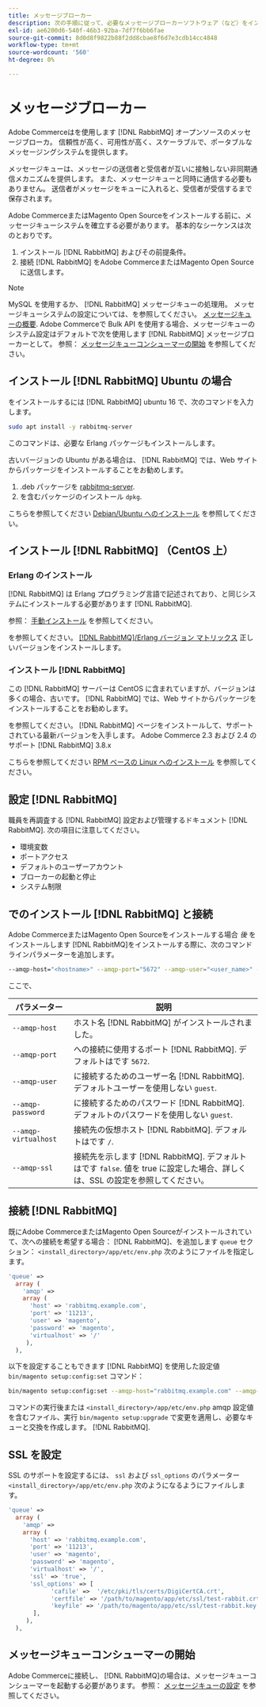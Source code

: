 ```yaml
---
title: メッセージブローカー
description: 次の手順に従って、必要なメッセージブローカーソフトウェア（など）をインストールして設定します [!DNL RabbitMQ]）を選択します（Adobe Commerceのオンプレミスインストールの場合）。
exl-id: ae6200d6-540f-46b3-92ba-7df7f6bb6fae
source-git-commit: 8d0d8f9822b88f2dd8cbae8f6d7e3cdb14cc4848
workflow-type: tm+mt
source-wordcount: '560'
ht-degree: 0%

---
```


# メッセージブローカー

Adobe Commerceはを使用します [!DNL RabbitMQ] オープンソースのメッセージブローカ。 信頼性が高く、可用性が高く、スケーラブルで、ポータブルなメッセージングシステムを提供します。

メッセージキューは、メッセージの送信者と受信者が互いに接触しない非同期通信メカニズムを提供します。 また、メッセージキューと同時に通信する必要もありません。 送信者がメッセージをキューに入れると、受信者が受信するまで保存されます。

Adobe CommerceまたはMagento Open Sourceをインストールする前に、メッセージキューシステムを確立する必要があります。 基本的なシーケンスは次のとおりです。

1. インストール [!DNL RabbitMQ] およびその前提条件。
1. 接続 [!DNL RabbitMQ] をAdobe CommerceまたはMagento Open Sourceに送信します。

>[!NOTE]
>
>MySQL を使用するか、 [!DNL RabbitMQ] メッセージキューの処理用。 メッセージキューシステムの設定については、を参照してください。 [メッセージキューの概要](https://developer.adobe.com/commerce/php/development/components/message-queues/). Adobe Commerceで Bulk API を使用する場合、メッセージキューのシステム設定はデフォルトで次を使用します [!DNL RabbitMQ] メッセージブローカーとして。 参照： [メッセージキューコンシューマーの開始](../../configuration/cli/start-message-queues.md) を参照してください。

## インストール [!DNL RabbitMQ] Ubuntu の場合

をインストールするには [!DNL RabbitMQ] ubuntu 16 で、次のコマンドを入力します。

```bash
sudo apt install -y rabbitmq-server
```

このコマンドは、必要な Erlang パッケージもインストールします。

古いバージョンの Ubuntu がある場合は、 [!DNL RabbitMQ] では、Web サイトからパッケージをインストールすることをお勧めします。

1. .deb パッケージを [rabbitmq-server](https://www.rabbitmq.com/download.html).
1. を含むパッケージのインストール `dpkg`.

こちらを参照してください [Debian/Ubuntu へのインストール](https://www.rabbitmq.com/install-debian.html) を参照してください。

## インストール [!DNL RabbitMQ] （CentOS 上）

### Erlang のインストール

[!DNL RabbitMQ] は Erlang プログラミング言語で記述されており、と同じシステムにインストールする必要があります [!DNL RabbitMQ].

参照： [手動インストール](https://www.erlang-solutions.com/downloads/) を参照してください。

を参照してください。 [[!DNL RabbitMQ]/Erlang バージョン マトリックス](https://www.rabbitmq.com/which-erlang.html) 正しいバージョンをインストールします。

### インストール [!DNL RabbitMQ]

この [!DNL RabbitMQ] サーバーは CentOS に含まれていますが、バージョンは多くの場合、古いです。 [!DNL RabbitMQ] では、Web サイトからパッケージをインストールすることをお勧めします。

を参照してください。 [!DNL RabbitMQ] ページをインストールして、サポートされている最新バージョンを入手します。 Adobe Commerce 2.3 および 2.4 のサポート [!DNL RabbitMQ] 3.8.x

こちらを参照してください [RPM ベースの Linux へのインストール](https://www.rabbitmq.com/install-rpm.html) を参照してください。

## 設定 [!DNL RabbitMQ]

職員を再調査する [!DNL RabbitMQ] 設定および管理するドキュメント [!DNL RabbitMQ]. 次の項目に注意してください。

* 環境変数
* ポートアクセス
* デフォルトのユーザーアカウント
* ブローカーの起動と停止
* システム制限

## でのインストール [!DNL RabbitMQ] と接続

Adobe CommerceまたはMagento Open Sourceをインストールする場合 _後_ をインストールします [!DNL RabbitMQ]をインストールする際に、次のコマンドラインパラメーターを追加します。

```bash
--amqp-host="<hostname>" --amqp-port="5672" --amqp-user="<user_name>" --amqp-password="<password>" --amqp-virtualhost="/"
```

ここで、

| パラメーター | 説明 |
|--- |--- |
| `--amqp-host` | ホスト名 [!DNL RabbitMQ] がインストールされました。 |
| `--amqp-port` | への接続に使用するポート [!DNL RabbitMQ]. デフォルトはです `5672`. |
| `--amqp-user` | に接続するためのユーザー名 [!DNL RabbitMQ]. デフォルトユーザーを使用しない `guest`. |
| `--amqp-password` | に接続するためのパスワード [!DNL RabbitMQ]. デフォルトのパスワードを使用しない `guest`. |
| `--amqp-virtualhost` | 接続先の仮想ホスト [!DNL RabbitMQ]. デフォルトはです `/`. |
| `--amqp-ssl` | 接続先を示します [!DNL RabbitMQ]. デフォルトはです `false`. 値を true に設定した場合、詳しくは、SSL の設定を参照してください。 |

## 接続 [!DNL RabbitMQ]

既にAdobe CommerceまたはMagento Open Sourceがインストールされていて、次への接続を希望する場合： [!DNL RabbitMQ]、を追加します `queue` セクション： `<install_directory>/app/etc/env.php` 次のようにファイルを指定します。

```php
'queue' =>
  array (
    'amqp' =>
    array (
      'host' => 'rabbitmq.example.com',
      'port' => '11213',
      'user' => 'magento',
      'password' => 'magento',
      'virtualhost' => '/'
     ),
  ),
```

以下を設定することもできます [!DNL RabbitMQ] を使用した設定値 `bin/magento setup:config:set` コマンド：

```bash
bin/magento setup:config:set --amqp-host="rabbitmq.example.com" --amqp-port="11213" --amqp-user="magento" --amqp-password="magento" --amqp-virtualhost="/"
```

コマンドの実行後または `<install_directory>/app/etc/env.php` amqp 設定値を含むファイル、実行 `bin/magento setup:upgrade` で変更を適用し、必要なキューと交換を作成します。 [!DNL RabbitMQ].

## SSL を設定

SSL のサポートを設定するには、 `ssl` および `ssl_options` のパラメーター `<install_directory>/app/etc/env.php` 次のようになるようにファイルします。

```php
'queue' =>
  array (
    'amqp' =>
    array (
      'host' => 'rabbitmq.example.com',
      'port' => '11213',
      'user' => 'magento',
      'password' => 'magento',
      'virtualhost' => '/',
      'ssl' => 'true',
      'ssl_options' => [
            'cafile' =>  '/etc/pki/tls/certs/DigiCertCA.crt',
            'certfile' => '/path/to/magento/app/etc/ssl/test-rabbit.crt',
            'keyfile' => '/path/to/magento/app/etc/ssl/test-rabbit.key'
       ],
     ),
  ),
```

## メッセージキューコンシューマーの開始

Adobe Commerceに接続し、 [!DNL RabbitMQ]の場合は、メッセージキューコンシューマーを起動する必要があります。 参照： [メッセージキューの設定](../../configuration/cli/start-message-queues.md) を参照してください。
